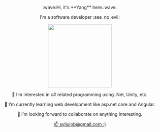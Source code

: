 
<div id="header" align="center">
  <p>:wave:Hi, it's **Yang** here.:wave:</p>
  <p>I'm a software developer :see_no_evil:</p>
  <img src="https://media.giphy.com/media/vzO0Vc8b2VBLi/giphy.gif" width="200"/>
  <div>
    <p>👀 I’m interested in c# related programming using .Net, Unity, etc.</p>
    <p>🌱 I’m currently learning web development like asp.net core and Angular.</p>
    <p>💞️ I’m looking forward to collaborate on anything interesting.</p>
    <a href="mailto:@syliujob@gmail.com">📫 syliujob@gmail.com :)</a>
  </div>
</div>




<!---
yangryu321/yangryu321 is a ✨ special ✨ repository because its `README.md` (this file) appears on your GitHub profile.
You can click the Preview link to take a look at your changes.
--->
